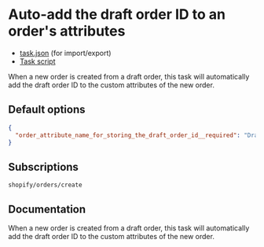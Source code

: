 # Auto-add the draft order ID to an order's attributes

* [task.json](../../tasks/auto-add-the-draft-order-id-to-an-orders-attributes.json) (for import/export)
* [Task script](./script.liquid)

When a new order is created from a draft order, this task will automatically add the draft order ID to the custom attributes of the new order.

## Default options

```json
{
  "order_attribute_name_for_storing_the_draft_order_id__required": "Draft order ID"
}
```

## Subscriptions

```liquid
shopify/orders/create
```

## Documentation

When a new order is created from a draft order, this task will automatically add the draft order ID to the custom attributes of the new order.
